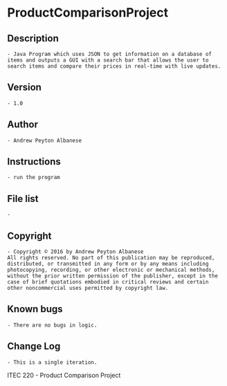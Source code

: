 # ProductComparisonProject

## Description 
	- Java Program which uses JSON to get information on a database of items and outputs a GUI with a search bar that allows the user to search items and compare their prices in real-time with live updates.
## Version 
	- 1.0
## Author 
	- Andrew Peyton Albanese
## Instructions 
	- run the program
## File list 
	- 
## Copyright 
	- Copyright © 2016 by Andrew Peyton Albanese
	All rights reserved. No part of this publication may be reproduced, distributed, or transmitted in any form or by any means including photocopying, recording, or other electronic or mechanical methods, without the prior written permission of the publisher, except in the case of brief quotations embodied in critical reviews and certain other noncommercial uses permitted by copyright law.
## Known bugs
	- There are no bugs in logic.
## Change Log 
	- This is a single iteration. 

ITEC 220 - Product Comparison Project
